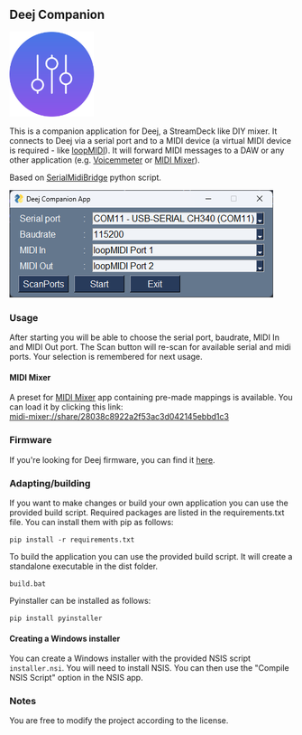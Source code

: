 ## Deej Companion

<img src="img/logo.svg" alt="drawing" width="150"/><br/>


This is a companion application for Deej, a StreamDeck like DIY mixer. 
It connects to Deej via a serial port and to a MIDI device (a virtual MIDI device is required - like [loopMIDI](https://www.tobias-erichsen.de/software/loopmidi.html)). 
It will forward MIDI messages to a DAW or any other application (e.g. [Voicemmeter](https://vb-audio.com/Voicemeeter/potato.htm) or [MIDI Mixer](https://www.midi-mixer.com/)).

Based on [SerialMidiBridge](https://github.com/chava100f/SerialMidiBridge) python script.

![Screnshot](img/image.png)

### Usage

After starting you will be able to choose the serial port, baudrate, MIDI In and MIDI Out port. The Scan button will re-scan for available serial and midi ports. Your selection is remembered for next usage. 

#### MIDI Mixer

A preset for [MIDI Mixer](https://www.midi-mixer.com/) app containing pre-made mappings is available. You can load it by clicking this link:  
[midi-mixer://share/28038c8922a2f53ac3d042145ebbd1c3](midi-mixer://share/28038c8922a2f53ac3d042145ebbd1c3)

### Firmware

If you're looking for Deej firmware, you can find it [here](https://github.com/UnoMartino/Deej-Firmware).



### Adapting/building

If you want to make changes or build your own application you can use the provided build script. Required packages are listed in the requirements.txt file. You can install them with pip as follows:

```
pip install -r requirements.txt
```

To build the application you can use the provided build script. It will create a standalone executable in the dist folder.

```
build.bat
```

Pyinstaller can be installed as follows:

```
pip install pyinstaller
```

#### Creating a Windows installer

You can create a Windows installer with the provided NSIS script `installer.nsi`. You will need to install NSIS. You can then use the "Compile NSIS Script" option in the NSIS app. 

### Notes

You are free to modify the project according to the license.
